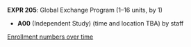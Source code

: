 **EXPR 205**: Global Exchange Program (1–16 units, by 1)

- **A00** (Independent Study) (time and location TBA) by staff

[Enrollment numbers over time](./EXPR205.tsv)
